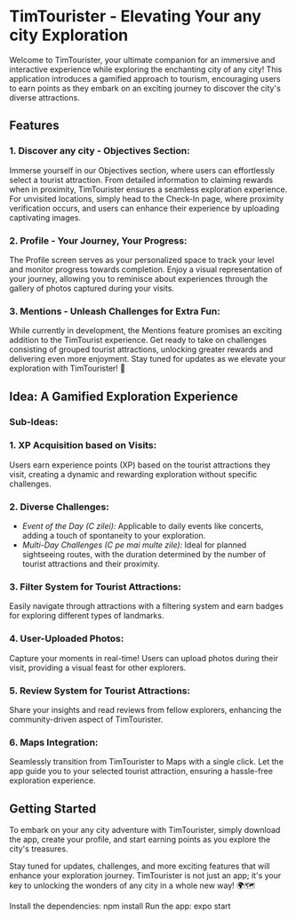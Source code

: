 # TimTourister - Elevating Your any city Exploration

Welcome to TimTourister, your ultimate companion for an immersive and interactive experience while exploring the enchanting city of any city! This application introduces a gamified approach to tourism, encouraging users to earn points as they embark on an exciting journey to discover the city's diverse attractions.

## Features

### 1. **Discover any city - Objectives Section:**
   Immerse yourself in our Objectives section, where users can effortlessly select a tourist attraction. From detailed information to claiming rewards when in proximity, TimTourister ensures a seamless exploration experience. For unvisited locations, simply head to the Check-In page, where proximity verification occurs, and users can enhance their experience by uploading captivating images.

### 2. **Profile - Your Journey, Your Progress:**
   The Profile screen serves as your personalized space to track your level and monitor progress towards completion. Enjoy a visual representation of your journey, allowing you to reminisce about experiences through the gallery of photos captured during your visits.

### 3. **Mentions - Unleash Challenges for Extra Fun:**
   While currently in development, the Mentions feature promises an exciting addition to the TimTourist experience. Get ready to take on challenges consisting of grouped tourist attractions, unlocking greater rewards and delivering even more enjoyment. Stay tuned for updates as we elevate your exploration with TimTourister! 🚀

## Idea: A Gamified Exploration Experience

### Sub-Ideas:

### 1. **XP Acquisition based on Visits:**
   Users earn experience points (XP) based on the tourist attractions they visit, creating a dynamic and rewarding exploration without specific challenges.

### 2. **Diverse Challenges:**
   - *Event of the Day (C zilei):* Applicable to daily events like concerts, adding a touch of spontaneity to your exploration.
   - *Multi-Day Challenges (C pe mai multe zile):* Ideal for planned sightseeing routes, with the duration determined by the number of tourist attractions and their proximity.

### 3. **Filter System for Tourist Attractions:**
   Easily navigate through attractions with a filtering system and earn badges for exploring different types of landmarks.

### 4. **User-Uploaded Photos:**
   Capture your moments in real-time! Users can upload photos during their visit, providing a visual feast for other explorers.

### 5. **Review System for Tourist Attractions:**
   Share your insights and read reviews from fellow explorers, enhancing the community-driven aspect of TimTourister.

### 6. **Maps Integration:**
   Seamlessly transition from TimTourister to Maps with a single click. Let the app guide you to your selected tourist attraction, ensuring a hassle-free exploration experience.

## Getting Started

To embark on your any city adventure with TimTourister, simply download the app, create your profile, and start earning points as you explore the city's treasures.

Stay tuned for updates, challenges, and more exciting features that will enhance your exploration journey. TimTourister is not just an app; it's your key to unlocking the wonders of any city in a whole new way! 🌍🗺️



Install the dependencies: npm install
Run the app: expo start
